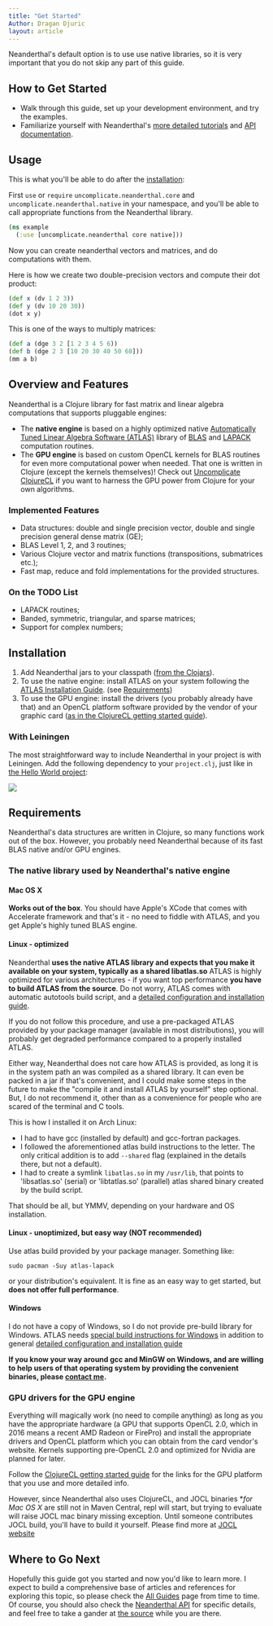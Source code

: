 ```yaml
---
title: "Get Started"
Author: Dragan Djuric
layout: article
---
```


Neanderthal's default option is to use use native libraries, so it is very important that you do not skip any part of this guide.

## How to Get Started

* Walk through this guide, set up your development environment, and try the examples.
* Familiarize yourself with Neanderthal's [more detailed tutorials](/articles/guides.html) and [API documentation](/codox).

## Usage

This is what you'll be able to do after the [installation](#installation):

First `use` or `require` `uncomplicate.neanderthal.core` and `uncomplicate.neanderthal.native` in your namespace, and you'll be able to call appropriate functions from the Neanderthal library.

```clojure
(ns example
  (:use [uncomplicate.neanderthal core native]))
```

Now you can create neanderthal vectors and matrices, and do computations with them.

Here is how we create two double-precision vectors and compute their dot product:

```clojure
(def x (dv 1 2 3))
(def y (dv 10 20 30))
(dot x y)
```

This is one of the ways to multiply matrices:

```clojure
(def a (dge 3 2 [1 2 3 4 5 6))
(def b (dge 2 3 [10 20 30 40 50 60]))
(mm a b)
```


## Overview and Features

Neanderthal is a Clojure library for fast matrix and linear algebra computations that supports pluggable engines:

* The **native engine** is based on a highly optimized native [Automatically Tuned Linear Algebra Software (ATLAS)](http://math-atlas.sourceforge.net/) library of [BLAS](http://netlib.org/blas/) and [LAPACK](http://www.netlib.org/lapack/) computation routines.
* The **GPU engine** is based on custom OpenCL kernels for BLAS routines for even more computational power when needed. That one is written in Clojure (except the kernels themselves)!
Check out [Uncomplicate ClojureCL](http://clojurecl.uncomplicate.org) if you want to harness the GPU power from Clojure for your own algorithms.

### Implemented Features

* Data structures: double and single precision vector, double and single precision general dense matrix (GE);
* BLAS Level 1, 2, and 3 routines;
* Various Clojure vector and matrix functions (transpositions, submatrices etc.);
* Fast map, reduce and fold implementations for the provided structures.

### On the TODO List

* LAPACK routines;
* Banded, symmetric, triangular, and sparse matrices;
* Support for complex numbers;

## Installation

1. Add Neanderthal jars to your classpath ([from the Clojars](https://clojars.org/uncomplicate/neanderthal)).
2. To use the native engine: install ATLAS on your system following the [ATLAS Installation Guide](http://math-atlas.sourceforge.net/atlas_install/atlas_install.html). (see [Requirements](#requirements))
3. To use the GPU engine: install the drivers (you probably already have that) and an OpenCL platform software provided by the vendor of your graphic card ([as in the ClojureCL getting started guide](http://clojurecl.uncomplicate.org/articles/getting_started.html)).

### With Leiningen

The most straightforward way to include Neanderthal in your project is with Leiningen. Add the following dependency to your `project.clj`, just like in [the Hello World project](https://github.com/uncomplicate/neanderthal/blob/master/examples/hello-world/project.clj):

![](http://clojars.org/uncomplicate/neanderthal/latest-version.svg)

## Requirements

Neanderthal's data structures are written in Clojure, so many functions work out of the box. However, you probably need Neanderthal because of its fast BLAS native and/or GPU engines.

### The native library used by Neanderthal's native engine

#### Mac OS X

**Works out of the box**. You should have Apple's XCode that comes with Accelerate framework and that's it - no need to fiddle with ATLAS, and you get Apple's highly tuned BLAS engine.

#### Linux - optimized

Neanderthal **uses the native ATLAS library and expects that you make it available on your system, typically as a shared libatlas.so** ATLAS is highly optimized for various architectures - if you want top performance **you have to build ATLAS from the source**. Do not worry, ATLAS comes with automatic autotools build script, and a [detailed configuration and installation guide](http://math-atlas.sourceforge.net/atlas_install/atlas_install.html).

If you do not follow this procedure, and use a pre-packaged ATLAS provided by your package manager (available in most distributions), you will probably get degraded performance compared to a properly installed ATLAS.

Either way, Neanderthal does not care how ATLAS is provided, as long it is in the system path an was compiled as a shared library. It can even be packed in a jar if that's convenient, and I could make some steps in the future to make
the "compile it and install ATLAS by yourself" step optional. But, I do not recommend it, other than as a convenience for people who are scared of the terminal and C tools.

This is how I installed it on Arch Linux:

* I had to have gcc (installed by default) and gcc-fortran packages.
* I followed the aforementioned atlas build instructions to the letter. The only critical addition is to add `--shared` flag (explained in the details there, but not a default).
* I had to create a symlink `libatlas.so` in my `/usr/lib`, that points to 'libsatlas.so' (serial)
or 'libtatlas.so' (parallel) atlas shared binary created by the build script.

That should be all, but YMMV, depending on your hardware and OS installation.

#### Linux - unoptimized, but easy way (NOT recommended)

Use atlas build provided by your package manager. Something like:

``` shell
sudo pacman -Suy atlas-lapack
```
or your distribution's equivalent. It is fine as an easy way to get started, but **does not offer full performance**.

#### Windows

I do not have a copy of Windows, so I do not provide pre-build library for Windows. ATLAS needs [special build instructions for Windows](http://math-atlas.sourceforge.net/atlas_install/node50.html) in addition to  general [detailed configuration and installation guide](http://math-atlas.sourceforge.net/atlas_install/atlas_install.html)

**If you know your way around gcc and MinGW on Windows, and are willing to help users of that operating system by providing the convenient binaries, please [contact me](/articles/community.html).**

### GPU drivers for the GPU engine

Everything will magically work (no need to compile anything) as long as you have the appropriate hardware (a GPU that supports OpenCL 2.0, which in 2016 means a recent AMD Radeon or FirePro) and install the appropriate drivers and OpenCL platform which you can obtain from the card vendor's website. Kernels supporting pre-OpenCL 2.0 and optimized for Nvidia are planned for later.

Follow the [ClojureCL getting started guide](http://clojurecl.uncomplicate.org/articles/getting_started.html) for the links for the GPU platform that you use and more detailed info.

However, since Neanderthal also uses ClojureCL, and JOCL binaries **for Mac OS X* are still not in Maven Central, repl will start, but trying to evaluate will raise JOCL mac binary missing exception. Until someone contributes JOCL build, you'll have to build it yourself. Please find more at [JOCL website](http://jocl.org)

## Where to Go Next

Hopefully this guide got you started and now you'd like to learn more. I expect to build a comprehensive base of articles and references for exploring this topic, so please check the [All Guides](/articles/guides.html) page from time to time. Of course, you should also check the [Neanderthal API](/codox) for specific details, and feel free to take a gander at [the source](https://github.com/uncomplicate/neanderthal) while you are there.
